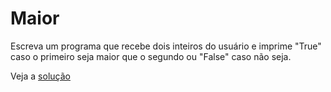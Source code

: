 # Maior

Escreva um programa que recebe dois inteiros do usuário e imprime "True" caso o
primeiro seja maior que o segundo ou "False" caso não seja.

Veja a [solução](./solucoes/07-maior.go)